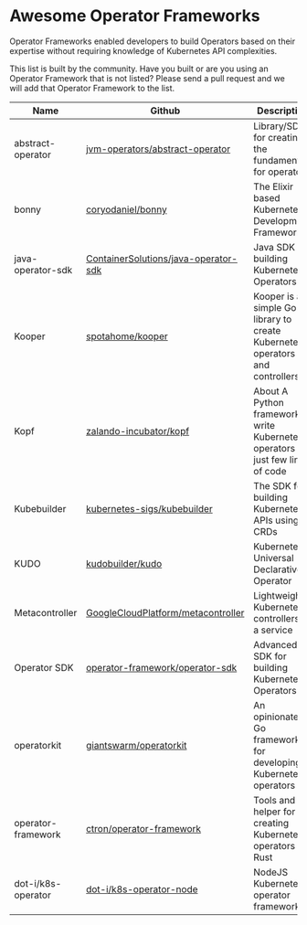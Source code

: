 # Awesome Operator Frameworks

Operator Frameworks enabled developers to build Operators based on their expertise without requiring knowledge of Kubernetes API complexities.

This list is built by the community. Have you built or are you using an Operator Framework that is not listed? Please send a pull request and we will add that Operator Framework to the list.

| Name               | Github                                                                                          | Description                                                                      |
| ------------------ | ----------------------------------------------------------------------------------------------- | -------------------------------------------------------------------------------- |
| abstract-operator  | [jvm-operators/abstract-operator](https://github.com/jvm-operators/abstract-operator)           | Library/SDK for creating the fundamentals for operators                          |
| bonny              | [coryodaniel/bonny](https://github.com/coryodaniel/bonny)                                       | The Elixir based Kubernetes Development Framework                                |
| java-operator-sdk  | [ContainerSolutions/java-operator-sdk](https://github.com/ContainerSolutions/java-operator-sdk) | Java SDK for building Kubernetes Operators                                       |
| Kooper             | [spotahome/kooper](https://github.com/spotahome/kooper)                                         | Kooper is a simple Go library to create Kubernetes operators and controllers     |
| Kopf               | [zalando-incubator/kopf](https://github.com/zalando-incubator/kopf)                             | About A Python framework to write Kubernetes operators in just few lines of code |
| Kubebuilder        | [kubernetes-sigs/kubebuilder](https://github.com/kubernetes-sigs/kubebuilder)                   | The SDK for building Kubernetes APIs using CRDs                                  |
| KUDO               | [kudobuilder/kudo](https://github.com/kudobuilder/kudo)                                         | Kubernetes Universal Declarative Operator                                        |
| Metacontroller     | [GoogleCloudPlatform/metacontroller](https://github.com/GoogleCloudPlatform/metacontroller)     | Lightweight Kubernetes controllers as a service                                  |
| Operator SDK       | [operator-framework/operator-sdk](https://github.com/operator-framework/operator-sdk)           | Advanced Go SDK for building Kubernetes Operators                                |
| operatorkit        | [giantswarm/operatorkit](https://github.com/giantswarm/operatorkit)                             | An opinionated Go framework for developing Kubernetes operators                  |
| operator-framework | [ctron/operator-framework](https://github.com/ctron/operator-framework)                         | Tools and helper for creating Kubernetes operators in Rust                       |
| dot-i/k8s-operator | [dot-i/k8s-operator-node](https://github.com/dot-i/k8s-operator-node)                           | NodeJS Kubernetes operator framework                                             |
